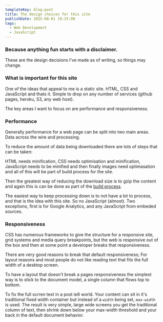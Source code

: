 ```yaml
---
templateKey: blog-post
title: The design choices for this site
publishDate: 2015-08-01 19:25:00
tags:
  - Web Development
  - JavaScript
---
```


### Because anything fun starts with a disclaimer.

These are the design decisions I've made as of writing, so things may change.

### What is important for this site

One of the ideas that appeal to me is a static site. HTML, CSS and JavaScript and thats it. Simple to drop on any number of services (github pages, heroku, S3, any web host).

The key areas I want to focus on are performance and responsiveness.

### Performance

Generally performance for a web page can be split into two main areas. Data across the wire and processing.

To reduce the amount of data being downloaded there are lots of steps that can be taken:

HTML needs minification, CSS needs optimisation and minification, JavaScript needs to be minified and then finally images need optimasation and all of this will be part of build process for the site.

Then the greatest way of reducing the download size is to gzip the content and again this is can be done as part of the [build process][2].

The easiest way to keep processing down is to not have a lot to process, and that is the idea with this site. So no JavaScript (almost). Two exceptions, first is for Google Analytics, and any JavaScript from embeded sources.

### Responsiveness

CSS has numerous frameworks to give the structure for a responsive site, grid systems and media query breakpoints, but the web is responsive out of the box and then at some point a developer breaks that responsiveness.

There are very good reasons to break that default responsiveness; For layout reasons and most people do not like reading text that fits the full width of a desktop screen.

To have a layout that doesn't break a pages responsiveness the simplest way is to stick to the document model, a single column that flows top to bottom.

To fix the full scrren text in a post ie6 world. Your content can sit in it's traditional fixed width container but instead of a `width` being set, `max-width` is used. The result is very simple, large wide screens you get the traditional column of text, then shrink down below your max-width threshold and your back in the default document behavior.

[1]: http://motherfuckingwebsite.com/
[2]: https://www.npmjs.com/package/hexo-gzip
